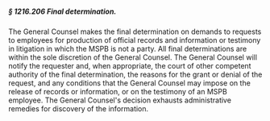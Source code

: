 ##### § 1216.206 Final determination. #####

The General Counsel makes the final determination on demands to requests to employees for production of official records and information or testimony in litigation in which the MSPB is not a party. All final determinations are within the sole discretion of the General Counsel. The General Counsel will notify the requester and, when appropriate, the court of other competent authority of the final determination, the reasons for the grant or denial of the request, and any conditions that the General Counsel may impose on the release of records or information, or on the testimony of an MSPB employee. The General Counsel's decision exhausts administrative remedies for discovery of the information.